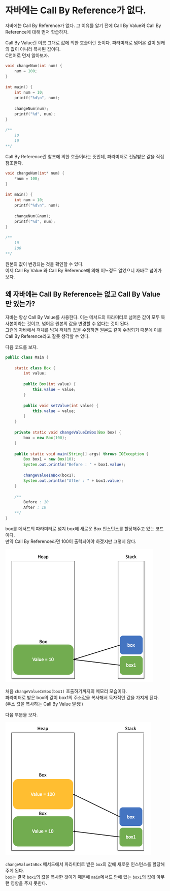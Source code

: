 # 자바에는 Call By Reference가 없다.

자바에는 Call By Reference가 없다. 그 이유를 알기 전에 Call By Value와 Call By Reference에 대해 먼저 학습하자.

Call By Value란 이름 그대로 값에 의한 호출이란 뜻이다. 파라미터로 넘어온 값이 원래의 값이 아니라 복사된 값이다.<br>
C언어로 먼저 알아보자.

```c
void changeNum(int num) {
    num = 100;
}

int main() {
    int num = 10;
    printf("%d\n", num);

    changeNum(num);
    printf("%d", num);
}

/**
    10
    10
**/
```

Call By Reference란 참조에 의한 호출이라는 뜻인데, 파라미터로 전달받은 값을 직접 참조한다.
```c
void changeNum(int* num) {
    *num = 100;
}

int main() {
    int num = 10;
    printf("%d\n", num);

    changeNum(&num);
    printf("%d", num);
}

/**
    10
    100
**/
```
원본의 값이 변경되는 것을 확인할 수 있다.<br>
이제 Call By Value 와 Call By Reference에 의해 어느정도 알았으니 자바로 넘어가보자.

## 왜 자바에는 Call By Reference는 없고 Call By Value만 있는가?
자바는 항상 Call By Value를 사용한다. 이는 메서드의 파라미터로 넘어온 값이 모두 복사본이라는 것이고, 넘어온 원본의 값을 변경할 수 없다는 것이 된다. <br>
그런데 자바에서 객체를 넘겨 객체의 값을 수정하면 원본도 같이 수정되기 때문에 이를 Call By Reference라고 잘못 생각할 수 있다.

다음 코드를 보자.
```java
public class Main {

    static class Box {
        int value;

        public Box(int value) {
            this.value = value;
        }

        public void setValue(int value) {
            this.value = value;
        }
    }

    private static void changeValueInBox(Box box) {
        box = new Box(100);
    }

    public static void main(String[] args) throws IOException {
        Box box1 = new Box(10);
        System.out.println("Before : " + box1.value);

        changeValueInBox(box1);
        System.out.println("After : " + box1.value);
    }

    /**
        Before : 10
        After : 10
    **/
}
```
box를 메서드의 파라미터로 넘겨 box에 새로운 Box 인스턴스를 할당해주고 있는 코드이다.<br>
만약 Call By Reference라면 100이 출력되어야 하겠지만 그렇지 않다.

![](./img/2022-10-16-21-34-11.png)

처음 `changeValueInBox(box1)` 호출하기까지의 메모리 모습이다.<br>
파라미터로 받은 box의 값이 box1의 주소값을 복사해서 독자적인 값을 가지게 된다. (주소 값을 복사하는 Call By Value 발생!)

다음 부분을 보자.

![](./img/2022-10-16-21-39-29.png)

`changeValueInBox` 메서드에서 파라미터로 받은 `box`의 값에 새로운 인스턴스를 할당해주게 된다.<br>
`box`는 결국 `box1`의 값을 복사한 것이기 때문에 `main`메서드 안에 있는 `box1`의 값에 아무런 영향을 주지 못한다.